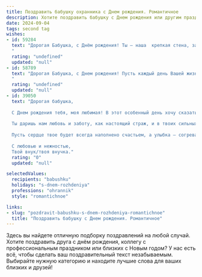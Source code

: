 ```yaml
---
title: Поздравить бабушку охранника c Днем рождения. Романтичное
description: Хотите поздравить бабушку c Днем рождения или другим праздником? Наш ИИ создаст незабываемое поздравление, а вы обязательно выделитесь среди других.  
date: 2024-09-04
tags: second tag
wishes:
- id: 59284
  text: "Дорогая Бабушка, с Днём рождения! Ты – наша  крепкая стена, защитник,  настоящий охранник нашего спокойствия и счастья. Пусть каждый день дарит тебе любовь, тепло и яркие моменты. Счастья тебе, крепкого здоровья и бесконечной радости жизни!
  "
  rating: "undefined"
  updated: "null"
- id: 58789
  text: "Дорогая Бабушка, с Днем рождения! Пусть каждый день Вашей жизни будет наполнен любовью, как и все те годы, что Вы охраняли нас своей заботой. Будьте счастливы, любимы, и пусть всё вокруг Вас всегда будет безопасно и спокойно!
  "
  rating: "undefined"
  updated: "null"
- id: 39050
  text: "Дорогая бабушка,
  
  С Днем рождения тебя, моя любимая! В этот особенный день хочу сказать, как много ты для меня значишь. Ты — моя тихая гавань, замок крепости, где всегда уютно и спокойно. Ты охраняешь наши традиции, тепло семейного очага и воспоминания, как никто другой.
  
  Ты даришь нам любовь и заботу, как настоящий страж, и в твоих сильных руках чувствуется надежность и нежность. Пусть каждый новый день будет наполнен светом и радостью, а твоя душа цветет, как весенние цветы на поле.
  
  Пусть сердце твое будет всегда наполнено счастьем, а улыбка — согревает всех вокруг. Желаю здоровья, гармонии и много счастливых моментов в кругу родных и любимых.
  
  С любовью и нежностью,
  Твой внук/твоя внучка."
  rating: "0"
  updated: "null"

selectedValues:
  recipients: "babushku"
  holidays: "s-dnem-rozhdeniya"
  professions: "ohrannik"
  style: "romantichnoe"

links:
- slug: "pozdravit-babushku-s-dnem-rozhdeniya-romantichnoe"
  title: "Поздравить бабушку c Днем рождения. Романтичное"
---
```


Здесь вы найдете отличную подборку поздравлений на любой случай. 
Хотите поздравить друга с днём рождения, коллегу с профессиональным праздником или близких с Новым годом? У нас есть всё, чтобы сделать ваш поздравительный текст незабываемым. Выбирайте нужную категорию и находите лучшие слова для ваших близких и друзей!
